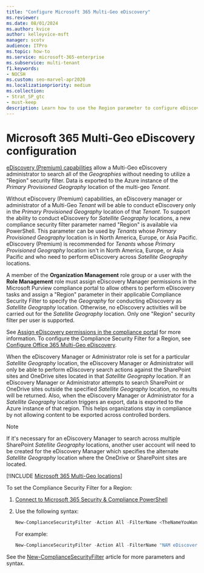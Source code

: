 ```yaml
---
title: "Configure Microsoft 365 Multi-Geo eDiscovery"
ms.reviewer:
ms.date: 08/01/2024
ms.author: kvice
author: kelleyvice-msft
manager: scotv
audience: ITPro
ms.topic: how-to
ms.service: microsoft-365-enterprise
ms.subservice: multi-tenant
f1.keywords:
- NOCSH
ms.custom: seo-marvel-apr2020
ms.localizationpriority: medium
ms.collection: 
- Strat_SP_gtc
- must-keep
description: Learn how to use the Region parameter to configure eDiscovery for use in satellite locations in Microsoft 365 Multi-Geo.
---
```


# Microsoft 365 Multi-Geo eDiscovery configuration

[eDiscovery (Premium) capabilities](../compliance/overview-ediscovery-20.md) allow a Multi-Geo eDiscovery administrator to search all of the _Geographies_ without needing to utilize a "Region" security filter. Data is exported to the Azure instance of the _Primary Provisioned Geography_ location of the multi-geo _Tenant_.

Without eDiscovery (Premium) capabilities, an eDiscovery manager or administrator of a Multi-Geo _Tenant_ will be able to conduct eDiscovery only in the _Primary Provisioned Geography_ location of that _Tenant_. To support the ability to conduct eDiscovery for _Satellite Geography_ locations, a new compliance security filter parameter named "Region" is available via PowerShell. This parameter can be used by _Tenants_ whose _Primary Provisioned Geography_ location is in North America, Europe, or Asia Pacific. eDiscovery (Premium) is recommended for _Tenants_ whose _Primary Provisioned Geography_ location isn't in North America, Europe, or Asia Pacific and who need to perform eDiscovery across _Satellite Geography_ locations.

A member of the **Organization Management** role group or a user with the **Role Management** role must assign eDiscovery Manager permissions in the Microsoft Purview compliance portal to allow others to perform eDiscovery tasks and assign a "Region" parameter in their applicable Compliance Security Filter to specify the _Geography_ for conducting eDiscovery as _Satellite Geography_ location. Otherwise, no eDiscovery activities will be carried out for the _Satellite Geography_ location. Only one "Region" security filter per user is supported.

See [Assign eDiscovery permissions in the compliance portal](/purview/ediscovery-assign-permissions#before-you-assign-permissions) for more information. To configure the Compliance Security Filter for a Region, see [Configure Office 365 Multi-Geo eDiscovery](multi-geo-ediscovery-configuration.md).

When the eDiscovery Manager or Administrator role is set for a particular _Satellite Geography_ location, the eDiscovery Manager or Administrator will only be able to perform eDiscovery search actions against the SharePoint sites and OneDrive sites located in that _Satellite Geography_ location. If an eDiscovery Manager or Administrator attempts to search SharePoint or OneDrive sites outside the specified _Satellite Geography_ location, no results will be returned. Also, when the eDiscovery Manager or Administrator for a _Satellite Geography_ location triggers an export, data is exported to the Azure instance of that region. This helps organizations stay in compliance by not allowing content to be exported across controlled borders.

> [!NOTE]
> If it's necessary for an eDiscovery Manager to search across multiple SharePoint _Satellite Geography_ locations, another user account will need to be created for the eDiscovery Manager which specifies the alternate _Satellite Geography_ location where the OneDrive or SharePoint sites are located.

[!INCLUDE [Microsoft 365 Multi-Geo locations](../includes/microsoft-365-multi-geo-locations.md)]

To set the Compliance Security Filter for a Region:

1. [Connect to Microsoft 365 Security & Compliance PowerShell](/powershell/exchange/connect-to-scc-powershell)

2. Use the following syntax:

   ```powershell
   New-ComplianceSecurityFilter -Action All -FilterName <TheNameYouWantToAssign> -Region <RegionValue> -Users <UserPrincipalName>
   ```

   For example:

   ```powershell
   New-ComplianceSecurityFilter -Action All -FilterName "NAM eDiscovery Managers" -Region NAM -Users adwood@contoso.onmicrosoft.com
   ```

See the [New-ComplianceSecurityFilter](/powershell/module/exchange/new-compliancesecurityfilter) article for more parameters and syntax.
